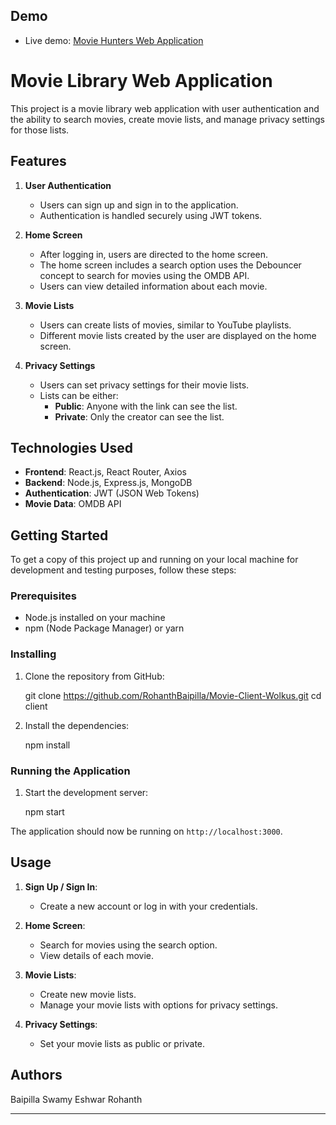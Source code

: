 ## Demo

- Live demo: [Movie Hunters Web Application](https://movie-hunters-wolkus.vercel.app/signin)

# Movie Library Web Application

This project is a movie library web application with user authentication and the ability to search movies, create movie lists, and manage privacy settings for those lists.

## Features

1. **User Authentication**
   - Users can sign up and sign in to the application.
   - Authentication is handled securely using JWT tokens.

2. **Home Screen**
   - After logging in, users are directed to the home screen.
   - The home screen includes a search option uses the Debouncer concept to search for movies using the OMDB API.
   - Users can view detailed information about each movie.

3. **Movie Lists**
   - Users can create lists of movies, similar to YouTube playlists.
   - Different movie lists created by the user are displayed on the home screen.

4. **Privacy Settings**
   - Users can set privacy settings for their movie lists.
   - Lists can be either:
     - **Public**: Anyone with the link can see the list.
     - **Private**: Only the creator can see the list.

## Technologies Used

- **Frontend**: React.js, React Router, Axios
- **Backend**: Node.js, Express.js, MongoDB
- **Authentication**: JWT (JSON Web Tokens)
- **Movie Data**: OMDB API

## Getting Started

To get a copy of this project up and running on your local machine for development and testing purposes, follow these steps:

### Prerequisites

- Node.js installed on your machine
- npm (Node Package Manager) or yarn

### Installing

1. Clone the repository from GitHub:

   git clone https://github.com/RohanthBaipilla/Movie-Client-Wolkus.git
   cd client


2. Install the dependencies:

   npm install


### Running the Application

1. Start the development server:

   npm start


The application should now be running on `http://localhost:3000`.

## Usage

1. **Sign Up / Sign In**:
   - Create a new account or log in with your credentials.

2. **Home Screen**:
   - Search for movies using the search option.
   - View details of each movie.

3. **Movie Lists**:
   - Create new movie lists.
   - Manage your movie lists with options for privacy settings.

4. **Privacy Settings**:
   - Set your movie lists as public or private.

## Authors

Baipilla Swamy Eshwar Rohanth

---
